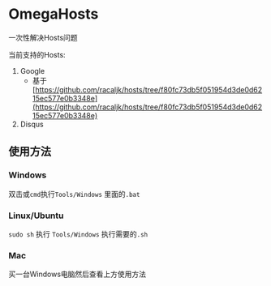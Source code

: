 # OmegaHosts
一次性解决Hosts问题

当前支持的Hosts:

1. Google
     - 基于 [https://github.com/racaljk/hosts/tree/f80fc73db5f051954d3de0d6215ec577e0b3348e](https://github.com/racaljk/hosts/tree/f80fc73db5f051954d3de0d6215ec577e0b3348e)
2. Disqus 


## 使用方法

### Windows

双击或`cmd`执行`Tools/Windows` 里面的`.bat`

### Linux/Ubuntu

`sudo sh` 执行 `Tools/Windows` 执行需要的`.sh`

### Mac

买一台Windows电脑然后查看上方使用方法

